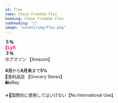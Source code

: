 ```yaml
---
id: flex
name: Chase Freedom Flex
heading: Chase Freedom Flex
subheading: "📅"
image: "assets/img/flex.png"
---
```

<strong>５％</strong><br />
<span style="color: deeppink"><strong>🚕Lyft</strong></span><br />
<strong>３％</strong><br />
🉑アマゾン 【Amazon】<br />
<br />
<strong>4月</strong>から<strong>6月末</strong>まで<strong>5%</strong> <br />
🛒食料品店 【Grocery Stores】　<br />
🛍eBay <br />
<br />
✈️🚫国際的に使用してはいけない【No International Use】

<!-- 🍔レストラン【Restaurants】<br /> -->
<!-- 💊薬局　【CVS、Rite-Aid、Duane Reade、もっと】 <br /> -->

<!-- 💸ペイパル 【PayPal】　<br /> -->
<!-- 🏬ワル・マート 【Walmart】　<br /> -->

<!-- ⛽ガソリンスタンド 【Gas Stations】　<br /> -->
<!-- 🔨ホームセンター 【Home Improvement Stores】 <br /> -->

<!-- 🏬卸売クラブ【Warehouse Clubs】 <br /> -->
<!-- 📱電話サービス【Simple Mobile, Optimum】 <br /> -->
<!-- 🎵ストリーミングサービス【Spotify, Netflix, Apple Music】 <br /> -->

<!-- 🤸ジムとフィットネスクラブ 【Gym & Fitness Memberships】 <br /> -->

<!-- 🏬デパート 【Department Stores】　<br /> -->
<!-- 🏦チェース・ペイ・アプリ 【Chase Pay】　<br /> -->

<!-- 🛒ホール・フーヅ 【Whole Foods】<br /> -->


<!-- 📱電話サービス【Simple Mobile, Optimum】 <br /> -->

<!-- <strong>7月</strong>から<strong>9月</strong>まで<strong>5%</strong> <br /> -->
<!-- ⛽ガソリンスタンド 【Gas Stations】　<br /> -->

<!-- 🔨ホームセンター 【Home Improvement Stores】 <br /> -->

<!-- 💊薬局　【CVS、Rite-Aid、Duane Reade、もっと】 <br /> -->
<!-- 💰通行料金　【Tolls】 -->
